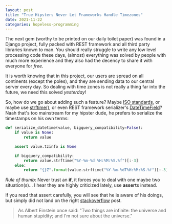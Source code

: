 ```yaml
---
layout: post
title: "True Hipsters Never Let Frameworks Handle Timezones"
date: 2021-11-22
categories: hopeless-programming
---
```


The next gem (worthy to be printed on our daily toilet paper) was found in a
Django project, fully packed with REST framework and all third party libraries
known to man. You should really struggle to write any low level processing code
these days, (almost) everything was solved by people with much more experience
and they also had the decency to share it with everyone for _free_.

It is worth knowing that in this project, our users are spread on all continents
(except the poles), and they are sending data to our central server every day.
So dealing with time zones is not really a thing far into the future, we need
this solved _yesterday_!

So, how do we go about adding such a feature?
Maybe [ISO standards](https://en.wikipedia.org/wiki/ISO_8601), or maybe use
[strftime()](https://docs.python.org/3/library/datetime.html#strftime-strptime-behavior),
or even REST framework serializer's [DateTimeField](https://www.django-rest-framework.org/api-guide/fields/#datetimefield)? Naah that's too mainstream for my hipster dude, he
prefers to serialize the timestamps on his own terms:


```python
def serialize_datetime(value, bigquery_compatibility=False):
    if value is None:
        return value

    assert value.tzinfo is None

    if bigquery_compatibility:
        return value.strftime("%Y-%m-%d %H:%M:%S.%f")[:-3]
    else:
        return "{}Z".format(value.strftime("%Y-%m-%dT%H:%M:%S.%f")[:-3])
```


_Rule of thumb_: Never trust an **if**, it forces you to deal with one maybe two
situation(s)... I hear they are highly criticized lately, use **assert**s instead.

If you read that assert carefully, you will see that he is aware of his doings,
but simply did not land on the right [stackoverflow](https://stackoverflow.com/)
post.

> As Albert Einstein once said: "Two things are infinite: the universe and human
> stupidity; and I'm not sure about the universe."

